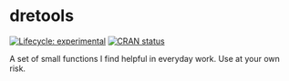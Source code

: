 
<!-- README.md is generated from README.Rmd. Please edit that file -->

# dretools

<!-- badges: start -->

[![Lifecycle:
experimental](https://img.shields.io/badge/lifecycle-experimental-orange.svg)](https://lifecycle.r-lib.org/articles/stages.html#experimental)
[![CRAN
status](https://www.r-pkg.org/badges/version/dretools)](https://CRAN.R-project.org/package=dretools)
<!-- badges: end -->

A set of small functions I find helpful in everyday work. Use at your
own risk.
